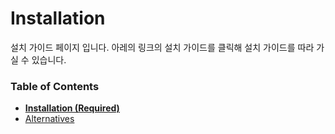 # Installation

설치 가이드 페이지 입니다. 아레의 링크의 설치 가이드를 클릭해 설치 가이드를 따라 가실 수 있습니다.

### Table of Contents

* [**Installation (Required)**](post/application-module.md#m30-.)
* [Alternatives](post/alternatives/#.)
